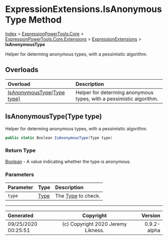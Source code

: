 ﻿# ExpressionExtensions.IsAnonymousType Method

[Index](../index.md) > [ExpressionPowerTools.Core](ExpressionPowerTools.Core.a.md) > [ExpressionPowerTools.Core.Extensions](ExpressionPowerTools.Core.Extensions.n.md) > [ExpressionExtensions](ExpressionPowerTools.Core.Extensions.ExpressionExtensions.cs.md) > **IsAnonymousType**

Helper for determing anonymous types, with a pessimistic algorithm.

## Overloads

| Overload | Description |
| :-- | :-- |
| [IsAnonymousType(Type type)](#isanonymoustypetype-type) | Helper for determing anonymous types, with a pessimistic algorithm. |
## IsAnonymousType(Type type)

Helper for determing anonymous types, with a pessimistic algorithm.

```csharp
public static Boolean IsAnonymousType(Type type)
```

### Return Type

 [Boolean](https://docs.microsoft.com/dotnet/api/system.boolean)  - A value indicating whether the type is anonymous.

### Parameters

| Parameter | Type | Description |
| :-- | :-- | :-- |
| `type` | [Type](https://docs.microsoft.com/dotnet/api/system.type) | The [Type](https://docs.microsoft.com/dotnet/api/system.type) to check. |



---

| Generated | Copyright | Version |
| :-- | :-: | --: |
| 09/25/2020 00:25:51 | (c) Copyright 2020 Jeremy Likness. | 0.9.2-alpha |
